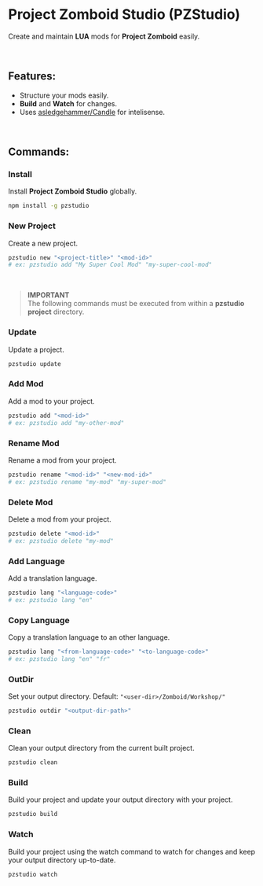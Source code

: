 # Project Zomboid Studio (PZStudio)

Create and maintain **LUA** mods for **Project Zomboid** easily.

<br>

## Features:
- Structure your mods easily.
- **Build** and **Watch** for changes.
- Uses [asledgehammer/Candle](https://github.com/asledgehammer/Candle) for  intelisense.

<br>

## Commands:

### Install
Install **Project Zomboid Studio** globally.
```bash
npm install -g pzstudio
```

### New Project
Create a new project.
```bash
pzstudio new "<project-title>" "<mod-id>"
# ex: pzstudio add "My Super Cool Mod" "my-super-cool-mod"
```

<br>

> **IMPORTANT**  
> The following commands must be executed from within a **pzstudio project** directory.

### Update
Update a project.
```bash
pzstudio update
```

### Add Mod
Add a mod to your project.
```bash
pzstudio add "<mod-id>"
# ex: pzstudio add "my-other-mod"
```

### Rename Mod
Rename a mod from your project.
```bash
pzstudio rename "<mod-id>" "<new-mod-id>"
# ex: pzstudio rename "my-mod" "my-super-mod"
```

### Delete Mod
Delete a mod from your project.
```bash
pzstudio delete "<mod-id>"
# ex: pzstudio delete "my-mod"
```

### Add Language
Add a translation language.
```bash
pzstudio lang "<language-code>"
# ex: pzstudio lang "en"
```

### Copy Language
Copy a translation language to an other language.
```bash
pzstudio lang "<from-language-code>" "<to-language-code>"
# ex: pzstudio lang "en" "fr"
```

### OutDir
Set your output directory. Default: `"<user-dir>/Zomboid/Workshop/"`
```bash
pzstudio outdir "<output-dir-path>"
```

### Clean
Clean your output directory from the current built project.
```bash
pzstudio clean
```

### Build
Build your project and update your output directory with your project.
```bash
pzstudio build
```

### Watch
Build your project using the watch command to watch for changes and keep your output directory up-to-date.
```bash
pzstudio watch
```
